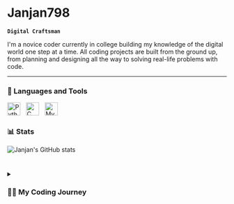 #  Janjan798

**`Digital Craftsman`**

I'm a novice coder currently in college building my knowledge of the digital world one step at a time. All coding projects are built from the ground up, from planning and designing all the way to solving real-life problems with code.

---

### 🧰 Languages and Tools

<img align="left" alt="Python" width="30px" style="padding-right:10px;" src="https://cdn.jsdelivr.net/gh/devicons/devicon/icons/python/python-plain.svg" />
<img align="left" alt="C" width="30px" style="padding-right:10px;" src="https://upload.wikimedia.org/wikipedia/commons/1/18/C_Programming_Language.svg" />
<img align="left" alt="MySQL" width="30px" style="padding-right:10px;" src="https://cdn.jsdelivr.net/gh/devicons/devicon/icons/mysql/mysql-plain-wordmark.svg" />

<br />

#

### 📊 Stats

![Janjan's GitHub stats](https://github-readme-stats.vercel.app/api?username=Janjan798&show_icons=true&theme=cobalt)

<!-- ![GitHub Streak](https://streak-stats.demolab.com?user=Janjan798&theme=cobalt&border_radius=4.5) -->

#
<details>
 <summary><h3>👨‍💻 My Coding Journey</h3></summary>
    -STARTED WITH JAVA IN 6TH GRADE <br>
    -C IN 9TH GRADE <br>
    -PYTHON IN 11TH GRADE <br>
    -MYSQL IN 12TH GRADE <br>
    -WORKING ON MASTERING PYTHON AS MY PRIMARY LANGUAGE AND MORE IS YET TO COME ...
